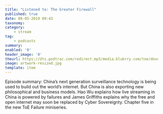```yaml
---
title: "Listened to: The Greater Firewall"
published: true
date: 08-05-2019 09:43
taxonomy:
category:
	- stream
tag:
	- podcasts
summary:
enabled: '0'
header_image: '0'
theurl: https://dts.podtrac.com/redirect.mp3/media.blubrry.com/toe/dovetail.prxu.org/toe/ead8f762-efd4-422b-901a-a6dda0bb3d8c/Episode_130_failurechina1.mp3
image: artwork-resized.jpg
template: item
---
```

 
Episode summary: China’s next generation surveillance technology is being used to build out the world’s internet. But China is also exporting new philosophical and business models. Hao Wu explains how live streaming in China is powered by failures and James Griffiths explains why the free and open internet may soon be replaced by Cyber Sovereignty. Chapter five in the new ToE Failure miniseries.
